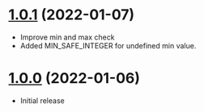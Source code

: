 <a name="1.0.1"></a>
# [1.0.1](https://github.com/glowyjs/random-integer) (2022-01-07)
* Improve min and max check
* Added MIN_SAFE_INTEGER for undefined min value.

<a name="1.0.0"></a>
# [1.0.0](https://github.com/glowyjs/random-integer) (2022-01-06)
* Initial release
